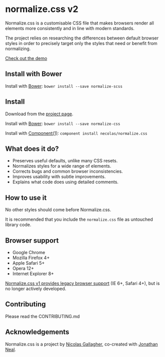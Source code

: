 # normalize.css v2

Normalize.css is a customisable CSS file that makes browsers render all
elements more consistently and in line with modern standards.

The project relies on researching the differences between default browser
styles in order to precisely target only the styles that need or benefit from
normalizing.

[Check out the demo](http://necolas.github.io/normalize.css/latest/test.html)

## Install with Bower

Install with [Bower](http://bower.io/): `bower install --save normalize-scss`

## Install

Download from the [project page](http://necolas.github.io/normalize.css/).

Install with [Bower](http://bower.io/): `bower install --save normalize-css`

Install with [Component(1)](http://component.io/): `component install necolas/normalize.css`

## What does it do?

* Preserves useful defaults, unlike many CSS resets.
* Normalizes styles for a wide range of elements.
* Corrects bugs and common browser inconsistencies.
* Improves usability with subtle improvements.
* Explains what code does using detailed comments.

## How to use it

No other styles should come before Normalize.css.

It is recommended that you include the `normalize.css` file as untouched
library code.

## Browser support

* Google Chrome
* Mozilla Firefox 4+
* Apple Safari 5+
* Opera 12+
* Internet Explorer 8+

[Normalize.css v1 provides legacy browser
support](https://github.com/necolas/normalize.css/tree/v1) (IE 6+, Safari 4+),
but is no longer actively developed.

## Contributing

Please read the CONTRIBUTING.md

## Acknowledgements

Normalize.css is a project by [Nicolas Gallagher](https://github.com/necolas),
co-created with [Jonathan Neal](https://github.com/jonathantneal).
